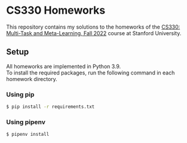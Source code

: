 # CS330 Homeworks
This repository contains my solutions to the homeworks of the [CS330: Multi-Task and Meta-Learning, Fall 2022](https://cs330.stanford.edu/) course at Stanford University.

## Setup
All homeworks are implemented in Python 3.9.  
To install the required packages, run the following command in each homework directory.

### Using pip
```bash
$ pip install -r requirements.txt
```

### Using pipenv
```bash
$ pipenv install
```
